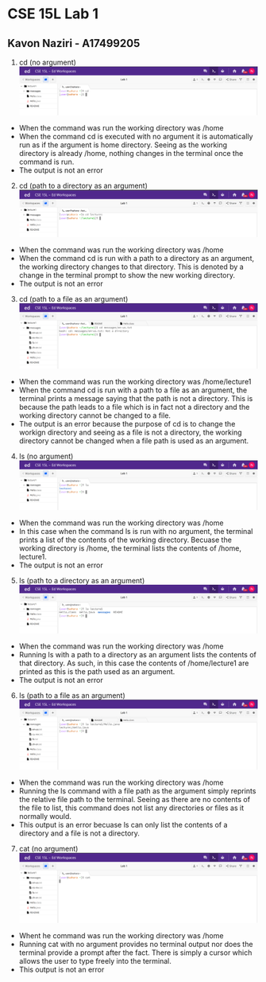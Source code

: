 # CSE 15L Lab 1
## Kavon Naziri - A17499205

1. cd (no argument)  
![Image](cse15l_lab1_ss1-1.png)
- When the command was run the working directory was /home
- When the command cd is executed with no argument it is automatically run as if the argument is home directory. Seeing as the working directory is already /home, nothing changes in the terminal once the command is run.
- The output is not an error

2. cd (path to a directory as an argument)
![Image](cse15l_lab1_ss1-2.png)
- When the command was run the working directory was /home
- When the command cd is run with a path to a directory as an argument, the working directory changes to that directory. This is denoted by a change in the terminal prompt to show the new working directory.
- The output is not an error

3. cd (path to a file as an argument)
![Image](cse15l_lab1_ss1-3.png)
- When the command was run the working directory was /home/lecture1
- When the command cd is run with a path to a file as an argument, the terminal prints a message saying that the path is not a directory. This is because the path leads to a file which is in fact not a directory and the working directory cannot be changed to a file.
- The output is an error because the purpose of cd is to change the workign directory and seeing as a file is not a directory, the working directory cannot be changed when a file path is used as an argument.

4. ls (no argument)
![Image](cse15l_lab1_ss2-1.png)
- When the command was run the working directory was /home
- In this case when the command ls is run with no argument, the terminal prints a list of the contents of the working directory. Becuase the working directory is /home, the terminal lists the contents of /home, lecture1.
- The output is not an error

5. ls (path to a directory as an argument)
![Image](cse15l_lab1_ss2-2.png)
- When the command was run the working directory was /home
- Running ls with a path to a directory as an argument lists the contents of that directory. As such, in this case the contents of /home/lecture1 are printed as this is the path used as an argument.
- The output is not an error

6. ls (path to a file as an argument)
![Image](cse15l_lab1_ss2-3.png)
- When the command was run the working directory was /home
- Running the ls command with a file path as the argument simply reprints the relative file path to the terminal. Seeing as there are no contents of the file to list, this command does not list any directories or files as it normally would.
- This output is an error becuase ls can only list the contents of a directory and a file is not a directory.

7. cat (no argument)
![Image](cse15l_lab1_ss3-1.png) 
- Whent he command was run the working directory was /home
- Running cat with no argument provides no terminal output nor does the terminal provide a prompt after the fact. There is simply a cursor which allows the user to type freely into the terminal.
- This output is not an error

